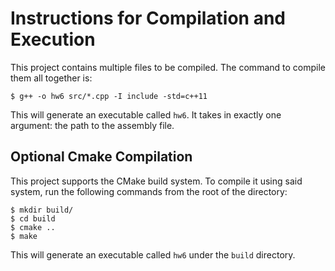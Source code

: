 Instructions for Compilation and Execution
==========================================

This project contains multiple files to be compiled. The command to compile them all together is:

```
$ g++ -o hw6 src/*.cpp -I include -std=c++11
```

This will generate an executable called `hw6`. It takes in exactly one argument: the path to the assembly file.

Optional Cmake Compilation
--------------------------

This project supports the CMake build system. To compile it using said system, run the following commands from the root of the directory:
```
$ mkdir build/
$ cd build
$ cmake ..
$ make
```

This will generate an executable called `hw6` under the `build` directory.